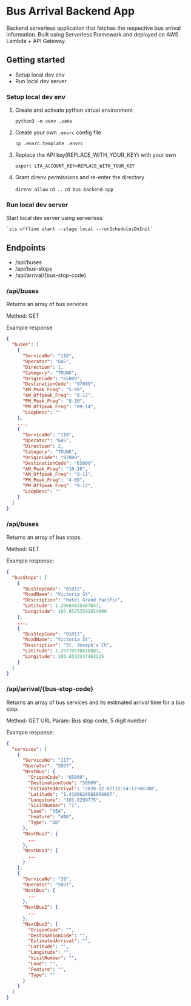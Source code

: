 # Bus Arrival Backend App
Backend serverless application that fetches the respective bus arrival information. Built using Serverless Framework and deployed on AWS Lambda + API Gateway.

## Getting started
- Setup local dev env
- Run local dev server

### Setup local dev env

1. Create and activate python virtual environment

    `python3 -m venv .venv`

2. Create your own `.envrc` config file

    `cp .envrc.template .envrc`

3. Replace the API key(REPLACE_WITH_YOUR_KEY) with your own

    `export LTA_ACCOUNT_KEY=REPLACE_WITH_YOUR_KEY`

4. Grant direnv permissions and re-enter the directory 

    `direnv allow`
    `cd ..`
    `cd bus-backend-app`

### Run local dev server

Start local dev server using serverless
    
    `sls offline start --stage local --runSchedulesOnInit`

## Endpoints
- /api/buses
- /api/bus-stops
- /api/arrival/{bus-stop-code}

### /api/buses

Returns an array of bus services

Method: GET

Example response
```json
{
  "buses": [
    {
      "ServiceNo": "118",
      "Operator": "GAS",
      "Direction": 1,
      "Category": "TRUNK",
      "OriginCode": "65009",
      "DestinationCode": "97009",
      "AM_Peak_Freq": "5-08",
      "AM_Offpeak_Freq": "8-12",
      "PM_Peak_Freq": "8-10",
      "PM_Offpeak_Freq": "09-14",
      "LoopDesc": ""
    },
    ...,
    {
      "ServiceNo": "118",
      "Operator": "GAS",
      "Direction": 2,
      "Category": "TRUNK",
      "OriginCode": "97009",
      "DestinationCode": "65009",
      "AM_Peak_Freq": "10-10",
      "AM_Offpeak_Freq": "8-11",
      "PM_Peak_Freq": "4-08",
      "PM_Offpeak_Freq": "9-12",
      "LoopDesc": ""
    }
  ]
}
```

### /api/buses

Returns an array of bus stops.

Method: GET

Example response:
```json
{
  "busStops": [
    {
      "BusStopCode": "01012",
      "RoadName": "Victoria St",
      "Description": "Hotel Grand Pacific",
      "Latitude": 1.29684825487647,
      "Longitude": 103.85253591654006
    },
    ...,
    {
      "BusStopCode": "01013",
      "RoadName": "Victoria St",
      "Description": "St. Joseph's Ch",
      "Latitude": 1.29770970610083,
      "Longitude": 103.8532247463225
    }
  ]
}
```
### /api/arrival/{bus-stop-code}

Returns an array of bus services and its estimated arrival time for a bus stop.

Method: GET
URL Param: Bus stop code, 5 digit number

Example response:
```json
{
  "services": [
    {
      "ServiceNo": "117",
      "Operator": "SBST",
      "NextBus": {
        "OriginCode": "65009",
        "DestinationCode": "58009",
        "EstimatedArrival": "2020-12-02T12:54:12+08:00",
        "Latitude": "1.4100626666666667",
        "Longitude": "103.8299775",
        "VisitNumber": "1",
        "Load": "SEA",
        "Feature": "WAB",
        "Type": "DD"
      },
      "NextBus2": {
        ...
      },
      "NextBus3": {
        ...
      }
    },
    {
      "ServiceNo": "39",
      "Operator": "SBST",
      "NextBus": {
        ...
      },
      "NextBus2": {
        ...
      },
      "NextBus3": {
        "OriginCode": "",
        "DestinationCode": "",
        "EstimatedArrival": "",
        "Latitude": "",
        "Longitude": "",
        "VisitNumber": "",
        "Load": "",
        "Feature": "",
        "Type": ""
      }
    }
  ]
}
```